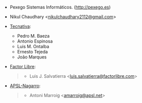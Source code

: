 - Pexego Sistemas Informáticos. (<http://pexego.es>)

- Nikul Chaudhary \<<nikulchaudhary2112@gmail.com>\>

- [Tecnativa](https://www.tecnativa.com):

  - Pedro M. Baeza
  - Antonio Espinosa
  - Luis M. Ontalba
  - Ernesto Tejeda
  - João Marques

- [Factor Libre](https://factorlibre.com):

  > - Luis J. Salvatierra \<<luis.salvatierra@factorlibre.com>\>

- [APSL-Nagarro](https://www.apsl.tech):

  > - Antoni Marroig \<<amarroig@apsl.net>\>
